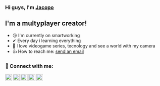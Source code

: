 ### Hi guys, I'm [Jacopo](https://jackfotofilm.weebly.com/)

## I'm a multyplayer creator!

- 😢 I'm currently on smartworking
- ✔ Every day i learning everything
- 🤔 I love videogame series, tecnology and see a world with my camera
- 👍 How to reach me: [send an email](bertin.jacopo@gmail.com)

### 🛂 Connect with me:

[<img align="left" alt="SITO PROFESSIONALE - WEEBLY" width="22px" src="https://cdn.jsdelivr.net/npm/simple-icons@3.13.0/icons/1password.svg">](https://jackfotofilm.weebly.com/)
[<img align="left" alt="SITO PROFESSIONALE - WEBSITE X5" width="22px" src="https://cdn.jsdelivr.net/npm/simple-icons@3.13.0/icons/1password.svg">](https://www.fotoeventi-milano.it/)
[<img align="left" alt="Jacopo Bertin | INSTAGRAM" width="22px" src="https://cdn.jsdelivr.net/npm/simple-icons@v3/icons/instagram.svg">](https://www.instagram.com/jackiebert/)
[<img align="left" alt="Jacopo Bertin | LINKEDIN" width="22px" src="https://cdn.jsdelivr.net/npm/simple-icons@v3/icons/linkedin.svg">](https://www.linkedin.com/in/jacopo-bertin-a21505b3/)
[<img align="left" alt="Jacopo Bertin | ADOBE" width="22px" src="https://cdn.jsdelivr.net/npm/simple-icons@3.13.0/icons/adobe.svg">](https://www.behance.net/jacopobertin/)
